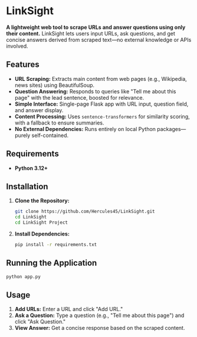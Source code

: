# LinkSight

**A lightweight web tool to scrape URLs and answer questions using only their content.** LinkSight lets users input URLs, ask questions, and get concise answers derived from scraped text—no external knowledge or APIs involved.

## Features

- **URL Scraping:** Extracts main content from web pages (e.g., Wikipedia, news sites) using BeautifulSoup.
- **Question Answering:** Responds to queries like "Tell me about this page" with the lead sentence, boosted for relevance.
- **Simple Interface:** Single-page Flask app with URL input, question field, and answer display.
- **Content Processing:** Uses `sentence-transformers` for similarity scoring, with a fallback to ensure summaries.
- **No External Dependencies:** Runs entirely on local Python packages—purely self-contained.

## Requirements

- **Python 3.12+** 

## Installation

1. **Clone the Repository:**
   ```bash
   git clone https://github.com/Hercules45/LinkSight.git
   cd LinkSight
   cd LinkSight Project
   ```

2. **Install Dependencies:**
   ```bash
   pip install -r requirements.txt
   ```

## Running the Application
   ```bash
   python app.py
   ```

## Usage
1. **Add URLs:** Enter a URL and click "Add URL."
2. **Ask a Question:** Type a question (e.g., "Tell me about this page") and click "Ask Question."
3. **View Answer:** Get a concise response based on the scraped content.

